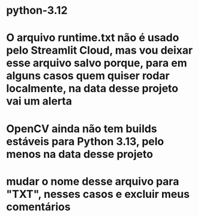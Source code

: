 # python-3.12
# O arquivo runtime.txt não é usado pelo Streamlit Cloud, mas vou deixar esse arquivo salvo porque, para em alguns casos quem quiser  rodar localmente, na data desse projeto vai um alerta
# OpenCV ainda não tem builds estáveis para Python 3.13, pelo menos na data desse projeto

# mudar o nome desse arquivo para "TXT", nesses casos e excluir meus comentários